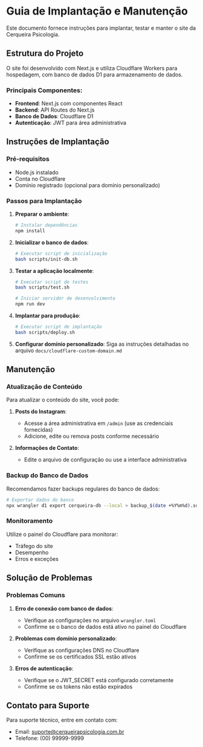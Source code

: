 # Guia de Implantação e Manutenção

Este documento fornece instruções para implantar, testar e manter o site da Cerqueira Psicologia.

## Estrutura do Projeto

O site foi desenvolvido com Next.js e utiliza Cloudflare Workers para hospedagem, com banco de dados D1 para armazenamento de dados.

### Principais Componentes:
- **Frontend**: Next.js com componentes React
- **Backend**: API Routes do Next.js
- **Banco de Dados**: Cloudflare D1
- **Autenticação**: JWT para área administrativa

## Instruções de Implantação

### Pré-requisitos
- Node.js instalado
- Conta no Cloudflare
- Domínio registrado (opcional para domínio personalizado)

### Passos para Implantação

1. **Preparar o ambiente**:
   ```bash
   # Instalar dependências
   npm install
   ```

2. **Inicializar o banco de dados**:
   ```bash
   # Executar script de inicialização
   bash scripts/init-db.sh
   ```

3. **Testar a aplicação localmente**:
   ```bash
   # Executar script de testes
   bash scripts/test.sh
   
   # Iniciar servidor de desenvolvimento
   npm run dev
   ```

4. **Implantar para produção**:
   ```bash
   # Executar script de implantação
   bash scripts/deploy.sh
   ```

5. **Configurar domínio personalizado**:
   Siga as instruções detalhadas no arquivo `docs/cloudflare-custom-domain.md`

## Manutenção

### Atualização de Conteúdo

Para atualizar o conteúdo do site, você pode:

1. **Posts do Instagram**:
   - Acesse a área administrativa em `/admin` (use as credenciais fornecidas)
   - Adicione, edite ou remova posts conforme necessário

2. **Informações de Contato**:
   - Edite o arquivo de configuração ou use a interface administrativa

### Backup do Banco de Dados

Recomendamos fazer backups regulares do banco de dados:

```bash
# Exportar dados do banco
npx wrangler d1 export cerqueira-db --local > backup_$(date +%Y%m%d).sql
```

### Monitoramento

Utilize o painel do Cloudflare para monitorar:
- Tráfego do site
- Desempenho
- Erros e exceções

## Solução de Problemas

### Problemas Comuns

1. **Erro de conexão com banco de dados**:
   - Verifique as configurações no arquivo `wrangler.toml`
   - Confirme se o banco de dados está ativo no painel do Cloudflare

2. **Problemas com domínio personalizado**:
   - Verifique as configurações DNS no Cloudflare
   - Confirme se os certificados SSL estão ativos

3. **Erros de autenticação**:
   - Verifique se o JWT_SECRET está configurado corretamente
   - Confirme se os tokens não estão expirados

## Contato para Suporte

Para suporte técnico, entre em contato com:
- Email: suporte@cerqueirapsicologia.com.br
- Telefone: (00) 99999-9999
